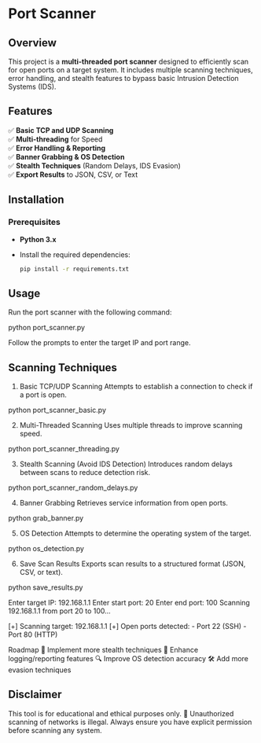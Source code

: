 # Port Scanner  

## Overview  
This project is a **multi-threaded port scanner** designed to efficiently scan for open ports on a target system. It includes multiple scanning techniques, error handling, and stealth features to bypass basic Intrusion Detection Systems (IDS).  

## Features  
✅ **Basic TCP and UDP Scanning**  
✅ **Multi-threading** for Speed  
✅ **Error Handling & Reporting**  
✅ **Banner Grabbing & OS Detection**  
✅ **Stealth Techniques** (Random Delays, IDS Evasion)  
✅ **Export Results** to JSON, CSV, or Text  

## Installation  

### Prerequisites  
- **Python 3.x**  
- Install the required dependencies:  

  ```sh
  pip install -r requirements.txt


## Usage
Run the port scanner with the following command:

python port_scanner.py

Follow the prompts to enter the target IP and port range.

## Scanning Techniques

1. Basic TCP/UDP Scanning
Attempts to establish a connection to check if a port is open.

python port_scanner_basic.py

2. Multi-Threaded Scanning
Uses multiple threads to improve scanning speed.

python port_scanner_threading.py

3. Stealth Scanning (Avoid IDS Detection)
Introduces random delays between scans to reduce detection risk.

python port_scanner_random_delays.py

4. Banner Grabbing
Retrieves service information from open ports.

python grab_banner.py

5. OS Detection
Attempts to determine the operating system of the target.

python os_detection.py

6. Save Scan Results
Exports scan results to a structured format (JSON, CSV, or text).

python save_results.py

Enter target IP: 192.168.1.1
Enter start port: 20
Enter end port: 100
Scanning 192.168.1.1 from port 20 to 100...

[+] Scanning target: 192.168.1.1
[+] Open ports detected:
    - Port 22 (SSH)
    - Port 80 (HTTP)


Roadmap
🚀 Implement more stealth techniques
📜 Enhance logging/reporting features
🔍 Improve OS detection accuracy
🛠️ Add more evasion techniques

## Disclaimer
This tool is for educational and ethical purposes only.
🚨 Unauthorized scanning of networks is illegal. Always ensure you have explicit permission before scanning any system.

